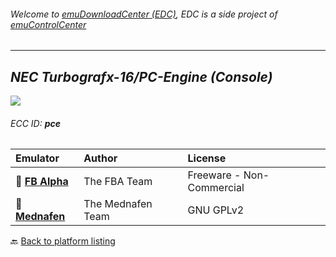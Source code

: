 ###### Welcome to [emuDownloadCenter (EDC)](https://github.com/PhoenixInteractiveNL/emuDownloadCenter/wiki/), EDC is a side project of [emuControlCenter](https://github.com/PhoenixInteractiveNL/emuControlCenter/wiki/)
***
## _NEC Turbografx-16/PC-Engine (Console)_
![](https://raw.githubusercontent.com/wiki/PhoenixInteractiveNL/emuDownloadCenter/images_platform/ecc_pce_teaser.png)
###### ECC ID: **pce**

| Emulator   | Author      | License     |
|:-----------|:------------|:------------|
| :file_folder: [**FB Alpha**](https://github.com/PhoenixInteractiveNL/emuDownloadCenter/wiki/Emulator-fbalpha#menu) | The FBA Team | Freeware - Non-Commercial |
| :file_folder: [**Mednafen**](https://github.com/PhoenixInteractiveNL/emuDownloadCenter/wiki/Emulator-mednafen#menu) | The Mednafen Team | GNU GPLv2 |

:back: [Back to platform listing](https://github.com/PhoenixInteractiveNL/emuDownloadCenter/wiki/EDC-Platform-List)
